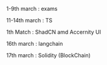 
1-9th march : exams 

11-14th march : TS 

1th Match : ShadCN amd Accernity UI 

16th march : langchain

17th march : Solidity (BlockChain)
